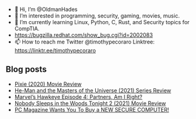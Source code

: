 - 👋 Hi, I’m @OldmanHades
- 👀 I’m interested in programming, security, gaming, movies, music.
- 🌱 I’m currently learning Linux, Python, C, Rust, and Security topics for CompTIA.
- https://bugzilla.redhat.com/show_bug.cgi?id=2002083
- 📫 How to reach me Twitter @timothypecoraro
Linktree: https://linktr.ee/timothypecoraro

## Blog posts
<!-- BLOG-POST-LIST:START -->
- [Pixie &lpar;2020&rpar; Movie Review](https://medium.com/@timothypecoraro/pixie-2020-movie-review-228b73f74e6d?source=rss-5097f5c9b801------2)
- [He-Man and the Masters of the Universe &lpar;2021&rpar; Series Review](https://medium.com/@timothypecoraro/he-man-and-the-masters-of-the-universe-2021-series-review-f160e49a3592?source=rss-5097f5c9b801------2)
- [Marvel’s Hawkeye Episode 4: Partners, Am I Right?](https://medium.com/theuglymonster/marvels-hawkeye-episode-5-partners-am-i-right-fc4360d12b2?source=rss-5097f5c9b801------2)
- [Nobody Sleeps in the Woods Tonight 2 &lpar;2021&rpar; Movie Review](https://medium.com/@timothypecoraro/nobody-sleeps-in-the-woods-tonight-2-2021-movie-review-7e783e63daf3?source=rss-5097f5c9b801------2)
- [PC Magazine Wants You To Buy a NEW SECURE COMPUTER!](https://medium.com/@timothypecoraro/pc-magazine-wants-you-to-buy-a-new-secure-computer-faf1d5f40c83?source=rss-5097f5c9b801------2)
<!-- BLOG-POST-LIST:END -->
